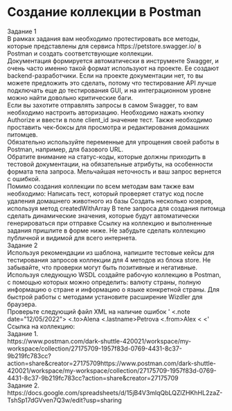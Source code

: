 # Создание коллекции в Postman
<div>Задание 1<div>
<div>В рамках задания вам необходимо протестировать все методы, которые представлены для сервиса https://petstore.swagger.io/ в Postman и создать соответствующие коллекции.<div>
<div>Документация формируется автоматически в инструменте Swagger, и очень часто именно такой формат используют на проекте. Ее создают backend-разработчики. Если на проекте документации нет, то вы можете предложить это сделать, потому что тестирование API лучше подключать еще до тестирования GUI, и на интеграционном уровне можно найти довольно критические баги.<div>
<div>Если вы захотите отправлять запросы в самом Swagger, то вам необходимо настроить авторизацию. Необходимо нажать кнопку Authorize и ввести в поле client_id значение тест. Также необходимо проставить чек-боксы для просмотра и редактирования домашних питомцев.<div>
<div>Обязательно используйте переменные для упрощения своей работы в Postman, например, для базового URL.<div>
<div>Обратите внимание на статус-коды, которые должны приходить в тестовой документации, на обязательные атрибуты, на особенности формата тела запроса. Мельчайшая неточность и ваш запрос вернется с ошибкой.<div>
<div>Помимо создания коллекции по всем методам вам также вам необходимо:
Написать тест, который проверяет статус код после удаления домашнего животного из базы
Создать несколько юзеров, используя метод createdWithArray
В теле запроса для создания питомца сделать динамические значения, которые будут автоматически генерироваться при отправке
Ссылку на коллекцию и выполненные задания пришлите в форме ниже. Не забудьте сделать коллекцию публичной и видимой для всего интернета.<div>
<div>Задание 2<div>
<div>Используя рекомендации из шаблона, напишите тестовые кейсы для тестирования запросов коллекции для 4 методов из блока store. Не забывайте, что проверки могут быть позитивные и негативные.<div>
<div>Используя следующую WSDL  создайте рабочую коллекцию в Postman, с помощью которых можно определить: валюту страны, полную информацию о стране и информацию о языке конкретной страны. Для быстрой работы с методами установите расширение Wizdler для браузера.<div>
Проверьте следующий файл XML на наличие ошибок
'<?xml version="1.0" encoding="UTF-8"?>
<.note date="12/05/2022">
<.to><name>Alena</to></name>
<.lastname>Petrova</lastname>
<.from>Alex</From>
<<update=12/05/2022><update>
<</note>'
<div>Ссылка на коллекцию:<div>
<div>Задание 1.<div>
<div>https://www.postman.com/dark-shuttle-420021/workspace/my-workspace/collection/27175709-1957f83d-0769-4431-8c37-9b219fc783cc?action=share&creator=27175709https://www.postman.com/dark-shuttle-420021/workspace/my-workspace/collection/27175709-1957f83d-0769-4431-8c37-9b219fc783cc?action=share&creator=27175709 <div>
<div>Задание 2.<div>
<div>https://docs.google.com/spreadsheets/d/15jB4V3mlqQbLQZlZHKhHL2zaZ-TshSp17dGVven7Q3w/edit?usp=sharing<div>
